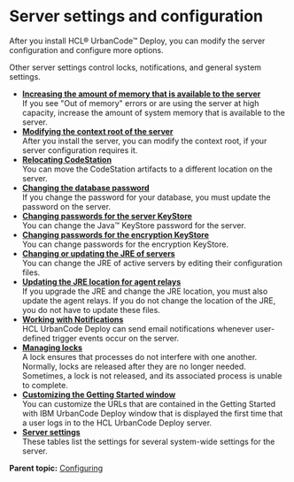 # Server settings and configuration

After you install HCL® UrbanCode™ Deploy, you can modify the server configuration and configure more options.

Other server settings control locks, notifications, and general system settings.

-   **[Increasing the amount of memory that is available to the server](../topics/server_memory.md)**  
If you see "Out of memory" errors or are using the server at high capacity, increase the amount of system memory that is available to the server.
-   **[Modifying the context root of the server](../topics/server_contextroot.md)**  
After you install the server, you can modify the context root, if your server configuration requires it.
-   **[Relocating CodeStation](../topics/arch_relocate_codestation.md)**  
You can move the CodeStation artifacts to a different location on the server.
-   **[Changing the database password](../topics/db_change_password.md)**  
If you change the password for your database, you must update the password on the server.
-   **[Changing passwords for the server KeyStore](../topics/keystore_change_password.md)**  
You can change the Java™ KeyStore password for the server.
-   **[Changing passwords for the encryption KeyStore](../topics/keystore_encryption_change_password.md)**  
You can change passwords for the encryption KeyStore.
-   **[Changing or updating the JRE of servers](../topics/jre_change.md)**  
You can change the JRE of active servers by editing their configuration files.
-   **[Updating the JRE location for agent relays](../topics/update_JRE_agent_relays.md)**  
If you upgrade the JRE and change the JRE location, you must also update the agent relays. If you do not change the location of the JRE, you do not have to update these files.
-   **[Working with Notifications](../topics/notify_work_with.md)**  
HCL UrbanCode Deploy can send email notifications whenever user-defined trigger events occur on the server.
-   **[Managing locks](../../com.udeploy.admin.doc/topics/settings_locks_managing.md)**  
A lock ensures that processes do not interfere with one another. Normally, locks are released after they are no longer needed. Sometimes, a lock is not released, and its associated process is unable to complete.
-   **[Customizing the Getting Started window](../topics/custom_start.md)**  
You can customize the URLs that are contained in the Getting Started with IBM UrbanCode Deploy window that is displayed the first time that a user logs in to the HCL UrbanCode Deploy server.
-   **[Server settings](../../com.udeploy.admin.doc/topics/settings_system.md)**  
These tables list the settings for several system-wide settings for the server.

**Parent topic:** [Configuring](../topics/c_node_configuring.md)


